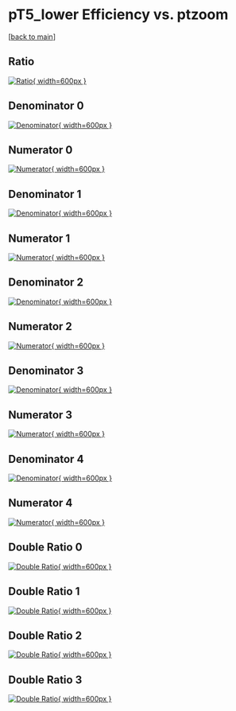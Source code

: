# pT5_lower Efficiency vs. ptzoom

[[back to main](./)]



## Ratio

[![Ratio](../mtv/var/pT5_lower_vtr_13_1_eff_ptzoom.png){ width=600px }](../mtv/var/pT5_lower_vtr_13_1_eff_ptzoom.pdf)

## Denominator 0

[![Denominator](../mtv/den/pT5_lower_vtr_13_1_eff_ptzoom_den0.png){ width=600px }](../mtv/den/pT5_lower_vtr_13_1_eff_ptzoom_den0.pdf)

## Numerator 0

[![Numerator](../mtv/num/pT5_lower_vtr_13_1_eff_ptzoom_num0.png){ width=600px }](../mtv/num/pT5_lower_vtr_13_1_eff_ptzoom_num0.pdf)

## Denominator 1

[![Denominator](../mtv/den/pT5_lower_vtr_13_1_eff_ptzoom_den1.png){ width=600px }](../mtv/den/pT5_lower_vtr_13_1_eff_ptzoom_den1.pdf)

## Numerator 1

[![Numerator](../mtv/num/pT5_lower_vtr_13_1_eff_ptzoom_num1.png){ width=600px }](../mtv/num/pT5_lower_vtr_13_1_eff_ptzoom_num1.pdf)

## Denominator 2

[![Denominator](../mtv/den/pT5_lower_vtr_13_1_eff_ptzoom_den2.png){ width=600px }](../mtv/den/pT5_lower_vtr_13_1_eff_ptzoom_den2.pdf)

## Numerator 2

[![Numerator](../mtv/num/pT5_lower_vtr_13_1_eff_ptzoom_num2.png){ width=600px }](../mtv/num/pT5_lower_vtr_13_1_eff_ptzoom_num2.pdf)

## Denominator 3

[![Denominator](../mtv/den/pT5_lower_vtr_13_1_eff_ptzoom_den3.png){ width=600px }](../mtv/den/pT5_lower_vtr_13_1_eff_ptzoom_den3.pdf)

## Numerator 3

[![Numerator](../mtv/num/pT5_lower_vtr_13_1_eff_ptzoom_num3.png){ width=600px }](../mtv/num/pT5_lower_vtr_13_1_eff_ptzoom_num3.pdf)

## Denominator 4

[![Denominator](../mtv/den/pT5_lower_vtr_13_1_eff_ptzoom_den4.png){ width=600px }](../mtv/den/pT5_lower_vtr_13_1_eff_ptzoom_den4.pdf)

## Numerator 4

[![Numerator](../mtv/num/pT5_lower_vtr_13_1_eff_ptzoom_num4.png){ width=600px }](../mtv/num/pT5_lower_vtr_13_1_eff_ptzoom_num4.pdf)

## Double Ratio 0

[![Double Ratio](../mtv/ratio/pT5_lower_vtr_13_1_eff_ptzoom_ratio0.png){ width=600px }](../mtv/ratio/pT5_lower_vtr_13_1_eff_ptzoom_ratio0.pdf)

## Double Ratio 1

[![Double Ratio](../mtv/ratio/pT5_lower_vtr_13_1_eff_ptzoom_ratio1.png){ width=600px }](../mtv/ratio/pT5_lower_vtr_13_1_eff_ptzoom_ratio1.pdf)

## Double Ratio 2

[![Double Ratio](../mtv/ratio/pT5_lower_vtr_13_1_eff_ptzoom_ratio2.png){ width=600px }](../mtv/ratio/pT5_lower_vtr_13_1_eff_ptzoom_ratio2.pdf)

## Double Ratio 3

[![Double Ratio](../mtv/ratio/pT5_lower_vtr_13_1_eff_ptzoom_ratio3.png){ width=600px }](../mtv/ratio/pT5_lower_vtr_13_1_eff_ptzoom_ratio3.pdf)

